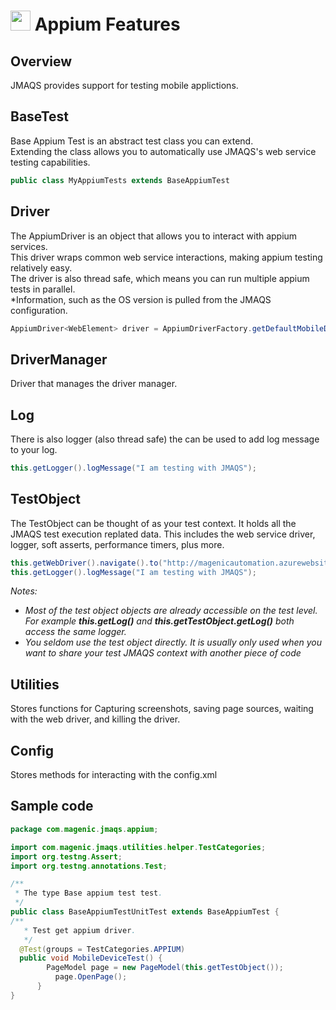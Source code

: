 # <img src="resources/jmaqslogo.jpg" height="32" width="32"> Appium Features

## Overview
JMAQS provides support for testing mobile applictions.  	

## BaseTest
Base Appium Test is an abstract test class you can extend.  
Extending the class allows you to automatically use JMAQS's web service testing capabilities.
```java
public class MyAppiumTests extends BaseAppiumTest
```

## Driver
The AppiumDriver is an object that allows you to interact with appium services.  
This driver wraps common web service interactions, making appium testing relatively easy.  
The driver is also thread safe, which means you can run multiple appium tests in parallel.  
*Information, such as the OS version is pulled from the JMAQS configuration.
```java
AppiumDriver<WebElement> driver = AppiumDriverFactory.getDefaultMobileDriver();
```

## DriverManager
Driver that manages the driver manager.

## Log
There is also logger (also thread safe) the can be used to add log message to your log.
```java
this.getLogger().logMessage("I am testing with JMAQS");
```

## TestObject
The TestObject can be thought of as your test context.  It holds all the JMAQS test execution replated data.  This includes the web service driver, logger, soft asserts, performance timers, plus more.
```java
this.getWebDriver().navigate().to("http://magenicautomation.azurewebsites.net/");
this.getLogger().logMessage("I am testing with JMAQS");
```
*Notes:*  
* *Most of the test object objects are already accessible on the test level. For example **this.getLog()** and **this.getTestObject.getLog()** both access the same logger.*
* *You seldom use the test object directly. It is usually only used when you want to share your test JMAQS context with another piece of code*

## Utilities
Stores functions for Capturing screenshots, saving page sources, waiting with the web driver, and killing the driver.

## Config
Stores methods for interacting with the config.xml

## Sample code
```java
package com.magenic.jmaqs.appium;

import com.magenic.jmaqs.utilities.helper.TestCategories;
import org.testng.Assert;
import org.testng.annotations.Test;

/**
 * The type Base appium test test.
 */
public class BaseAppiumTestUnitTest extends BaseAppiumTest {
/**
   * Test get appium driver.
   */
  @Test(groups = TestCategories.APPIUM)
  public void MobileDeviceTest() {
  		PageModel page = new PageModel(this.getTestObject());
          page.OpenPage();
      }   
}
```
